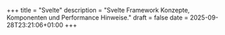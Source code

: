 +++
title = "Svelte"
description = "Svelte Framework Konzepte, Komponenten und Performance Hinweise."
draft = false
date = 2025-09-28T23:21:06+01:00
+++